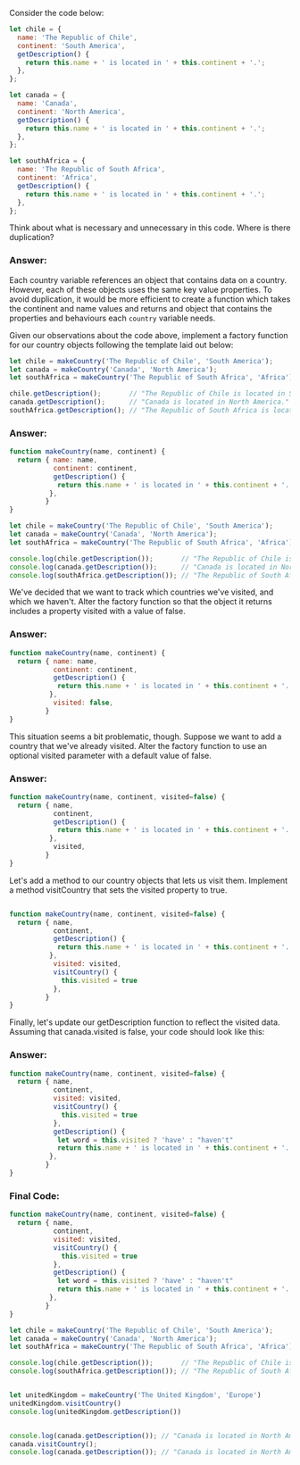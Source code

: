 Consider the code below:

```js
let chile = {
  name: 'The Republic of Chile',
  continent: 'South America',
  getDescription() {
    return this.name + ' is located in ' + this.continent + '.';
  },
};

let canada = {
  name: 'Canada',
  continent: 'North America',
  getDescription() {
    return this.name + ' is located in ' + this.continent + '.';
  },
};

let southAfrica = {
  name: 'The Republic of South Africa',
  continent: 'Africa',
  getDescription() {
    return this.name + ' is located in ' + this.continent + '.';
  },
};
```

Think about what is necessary and unnecessary in this code. Where is there duplication?

### Answer:
Each country variable references an object that contains data on a country. However, each of these objects uses the same key value properties. To avoid duplication, it would be more efficient to create a function which takes the continent and name values and returns and object that contains the properties and behaviours each `country` variable needs. 



Given our observations about the code above, implement a factory function for our country objects following the template laid out below:
```js
let chile = makeCountry('The Republic of Chile', 'South America');
let canada = makeCountry('Canada', 'North America');
let southAfrica = makeCountry('The Republic of South Africa', 'Africa');

chile.getDescription();       // "The Republic of Chile is located in South America."
canada.getDescription();      // "Canada is located in North America."
southAfrica.getDescription(); // "The Republic of South Africa is located in Africa."
```

### Answer:

```js
function makeCountry(name, continent) {
  return { name: name,
           continent: continent,
           getDescription() {
            return this.name + ' is located in ' + this.continent + '.';
          },
         }
}

let chile = makeCountry('The Republic of Chile', 'South America');
let canada = makeCountry('Canada', 'North America');
let southAfrica = makeCountry('The Republic of South Africa', 'Africa');

console.log(chile.getDescription());       // "The Republic of Chile is located in South America."
console.log(canada.getDescription());      // "Canada is located in North America."
console.log(southAfrica.getDescription()); // "The Republic of South Africa is located in Africa."
```

We've decided that we want to track which countries we've visited, and which we haven't. Alter the factory function so that the object it returns includes a property visited with a value of false.

### Answer:

```js
function makeCountry(name, continent) {
  return { name: name,
           continent: continent,
           getDescription() {
            return this.name + ' is located in ' + this.continent + '.';
          },
           visited: false,
         }
}
```


This situation seems a bit problematic, though. Suppose we want to add a country that we've already visited. Alter the factory function to use an optional visited parameter with a default value of false.

### Answer:

```js
function makeCountry(name, continent, visited=false) {
  return { name,
           continent,
           getDescription() {
            return this.name + ' is located in ' + this.continent + '.';
          },
           visited,
         }
}
``` 

Let's add a method to our country objects that lets us visit them. Implement a method visitCountry that sets the visited property to true.

```js

function makeCountry(name, continent, visited=false) {
  return { name,
           continent,
           getDescription() {
            return this.name + ' is located in ' + this.continent + '.';
          },
           visited: visited,
           visitCountry() {
             this.visited = true
           },
         }
}
```

Finally, let's update our getDescription function to reflect the visited data. Assuming that canada.visited is false, your code should look like this:

### Answer:

```js
function makeCountry(name, continent, visited=false) {
  return { name,
           continent,
           visited: visited,
           visitCountry() {
             this.visited = true
           },
           getDescription() {
            let word = this.visited ? 'have' : "haven't"
            return this.name + ' is located in ' + this.continent + '. ' + `I ${word} visited ${name}.`;
          },
         }
}
```



### Final Code:

```js
function makeCountry(name, continent, visited=false) {
  return { name,
           continent,
           visited: visited,
           visitCountry() {
             this.visited = true
           },
           getDescription() {
            let word = this.visited ? 'have' : "haven't"
            return this.name + ' is located in ' + this.continent + '. ' + `I ${word} visited ${name}.`;
          },
         }
}

let chile = makeCountry('The Republic of Chile', 'South America');
let canada = makeCountry('Canada', 'North America');
let southAfrica = makeCountry('The Republic of South Africa', 'Africa');

console.log(chile.getDescription());       // "The Republic of Chile is located in South America."
console.log(southAfrica.getDescription()); // "The Republic of South Africa is located in Africa."


let unitedKingdom = makeCountry('The United Kingdom', 'Europe')
unitedKingdom.visitCountry()
console.log(unitedKingdom.getDescription())


console.log(canada.getDescription()); // "Canada is located in North America. I haven't visited Canada."
canada.visitCountry();
console.log(canada.getDescription()); // "Canada is located in North America. I have visited Canada."
``` 